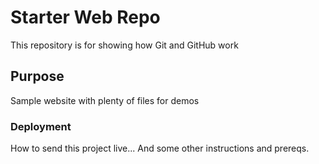 # Starter Web Repo

This repository is for showing how Git and GitHub work

## Purpose

Sample website with plenty of files for demos

### Deployment

How to send this project live...
And some other instructions and prereqs.
